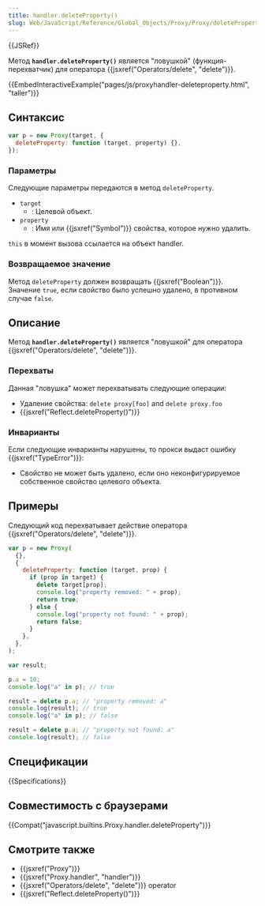 ```yaml
---
title: handler.deleteProperty()
slug: Web/JavaScript/Reference/Global_Objects/Proxy/Proxy/deleteProperty
---
```


{{JSRef}}

Метод **`handler.deleteProperty()`** является "ловушкой" (функция-перехватчик) для оператора {{jsxref("Operators/delete", "delete")}}.

{{EmbedInteractiveExample("pages/js/proxyhandler-deleteproperty.html", "taller")}}

## Синтаксис

```js
var p = new Proxy(target, {
  deleteProperty: function (target, property) {},
});
```

### Параметры

Следующие параметры передаются в метод `deleteProperty`.

- `target`
  - : Целевой объект.
- `property`
  - : Имя или {{jsxref("Symbol")}} свойства, которое нужно удалить.

`this` в момент вызова ссылается на объект handler.

### Возвращаемое значение

Метод `deleteProperty` должен возвращать {{jsxref("Boolean")}}. Значение `true`, если свойство было успешно удалено, в противном случае `false`.

## Описание

Метод **`handler.deleteProperty()`** является "ловушкой" для оператора {{jsxref("Operators/delete", "delete")}}.

### Перехваты

Данная "ловушка" может перехватывать следующие операции:

- Удаление свойства: `delete proxy[foo]` and `delete proxy.foo`
- {{jsxref("Reflect.deleteProperty()")}}

### Инварианты

Если следующие инварианты нарушены, то прокси выдаст ошибку {{jsxref("TypeError")}}:

- Свойство не может быть удалено, если оно неконфигурируемое собственное свойство целевого объекта.

## Примеры

Следующий код перехватывает действие оператора {{jsxref("Operators/delete", "delete")}}.

```js
var p = new Proxy(
  {},
  {
    deleteProperty: function (target, prop) {
      if (prop in target) {
        delete target[prop];
        console.log("property removed: " + prop);
        return true;
      } else {
        console.log("property not found: " + prop);
        return false;
      }
    },
  },
);

var result;

p.a = 10;
console.log("a" in p); // true

result = delete p.a; // "property removed: a"
console.log(result); // true
console.log("a" in p); // false

result = delete p.a; // "property not found: a"
console.log(result); // false
```

## Спецификации

{{Specifications}}

## Совместимость с браузерами

{{Compat("javascript.builtins.Proxy.handler.deleteProperty")}}

## Смотрите также

- {{jsxref("Proxy")}}
- {{jsxref("Proxy.handler", "handler")}}
- {{jsxref("Operators/delete", "delete")}} operator
- {{jsxref("Reflect.deleteProperty()")}}
